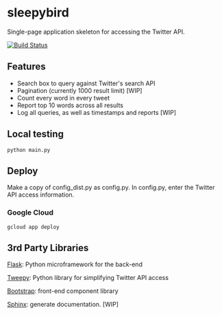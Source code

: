 # sleepybird
Single-page application skeleton for accessing the Twitter API.

[![Build Status](https://travis-ci.org/zooraze/sleepybird.svg?branch=master)](https://travis-ci.org/zooraze/sleepybird)

## Features
* Search box to query against Twitter's search API
* Pagination (currently 1000 result limit) [WIP]
* Count every word in every tweet
* Report top 10 words across all results
* Log all queries, as well as timestamps and reports [WIP]

## Local testing
```python main.py```

## Deploy
Make a copy of config_dist.py as config.py. In config.py, enter the Twitter API access information.

### Google Cloud
```gcloud app deploy```

## 3rd Party Libraries
[Flask](http://flask.pocoo.org/): Python microframework for the back-end

[Tweepy](https://www.tweepy.org/): Python library for simplifying Twitter API access 

[Bootstrap](https://getbootstrap.com/): front-end component library

[Sphinx](http://www.sphinx-doc.org/en/master/): generate documentation. [WIP]
